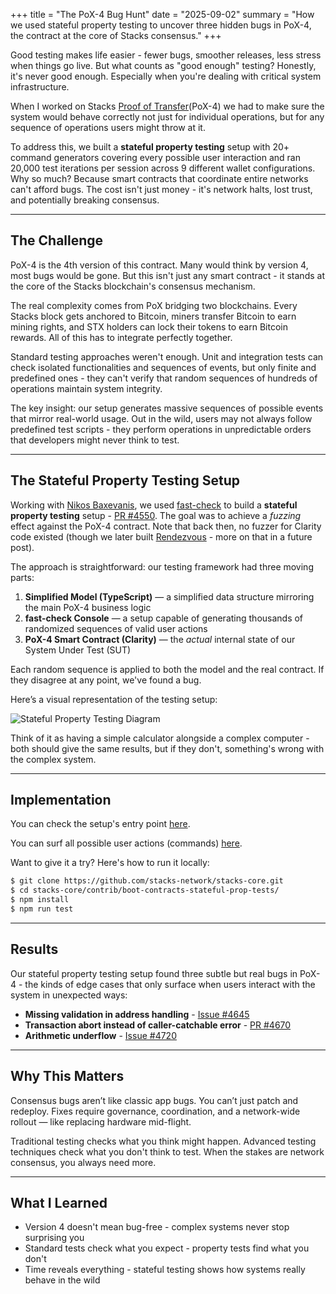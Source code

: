 +++
title = "The PoX-4 Bug Hunt"
date = "2025-09-02"
summary = "How we used stateful property testing to uncover three hidden bugs in PoX-4, the contract at the core of Stacks consensus."
+++

Good testing makes life easier - fewer bugs, smoother releases, less stress when things go live. But what counts as "good enough" testing? Honestly, it's never good enough. Especially when you're dealing with critical system infrastructure.

When I worked on Stacks [Proof of Transfer](https://docs.stacks.co/concepts/stacks-101/proof-of-transfer)(PoX-4) we had to make sure the system would behave correctly not just for individual operations, but for any sequence of operations users might throw at it.

To address this, we built a **stateful property testing** setup with 20+ command generators covering every possible user interaction and ran 20,000 test iterations per session across 9 different wallet configurations. Why so much? Because smart contracts that coordinate entire networks can't afford bugs. The cost isn't just money - it's network halts, lost trust, and potentially breaking consensus.

---

## The Challenge

PoX-4 is the 4th version of this contract. Many would think by version 4, most bugs would be gone. But this isn't just any smart contract - it stands at the core of the Stacks blockchain's consensus mechanism.

The real complexity comes from PoX bridging two blockchains. Every Stacks block gets anchored to Bitcoin, miners transfer Bitcoin to earn mining rights, and STX holders can lock their tokens to earn Bitcoin rewards. All of this has to integrate perfectly together.

Standard testing approaches weren't enough. Unit and integration tests can check isolated functionalities and sequences of events, but only finite and predefined ones - they can't verify that random sequences of hundreds of operations maintain system integrity.

The key insight: our setup generates massive sequences of possible events that mirror real-world usage. Out in the wild, users may not always follow predefined test scripts - they perform operations in unpredictable orders that developers might never think to test.

---

## The Stateful Property Testing Setup

Working with [Nikos Baxevanis](https://nikosbaxevanis.com), we used [fast-check](https://github.com/dubzzz/fast-check) to build a **stateful property testing** setup - [PR #4550](https://github.com/stacks-network/stacks-core/pull/4550). The goal was to achieve a _fuzzing_ effect against the PoX-4 contract. Note that back then, no fuzzer for Clarity code existed (though we later built [Rendezvous](https://github.com/stacks-network/rendezvous) - more on that in a future post).

The approach is straightforward: our testing framework had three moving parts:

1. **Simplified Model (TypeScript)** — a simplified data structure mirroring the main PoX-4 business logic
2. **fast-check Console** — a setup capable of generating thousands of randomized sequences of valid user actions
3. **PoX-4 Smart Contract (Clarity)** — the _actual_ internal state of our System Under Test (SUT)

Each random sequence is applied to both the model and the real contract. If they disagree at any point, we've found a bug.

Here’s a visual representation of the testing setup:

![Stateful Property Testing Diagram](/images/stateful-property-testing-diagram.png)

Think of it as having a simple calculator alongside a complex computer - both should give the same results, but if they don't, something's wrong with the complex system.

---

## Implementation

You can check the setup's entry point [here](https://github.com/stacks-network/stacks-core/blob/master/contrib/boot-contracts-stateful-prop-tests/tests/pox-4/pox-4.stateful-prop.test.ts).

You can surf all possible user actions (commands) [here](https://github.com/stacks-network/stacks-core/tree/fe868ea6a1bf993793f1e09c3d397b5dde49b93d/contrib/boot-contracts-stateful-prop-tests/tests/pox-4).

Want to give it a try? Here's how to run it locally:

```bash
$ git clone https://github.com/stacks-network/stacks-core.git
$ cd stacks-core/contrib/boot-contracts-stateful-prop-tests/
$ npm install
$ npm run test
```

---

## Results

Our stateful property testing setup found three subtle but real bugs in PoX-4 - the kinds of edge cases that only surface when users interact with the system in unexpected ways:

- **Missing validation in address handling** - [Issue #4645](https://github.com/stacks-network/stacks-core/issues/4645)
- **Transaction abort instead of caller-catchable error** - [PR #4670](https://github.com/stacks-network/stacks-core/pull/4670)
- **Arithmetic underflow** - [Issue #4720](https://github.com/stacks-network/stacks-core/issues/4720)

---

## Why This Matters

Consensus bugs aren’t like classic app bugs. You can’t just patch and redeploy. Fixes require governance, coordination, and a network-wide rollout — like replacing hardware mid-flight.

Traditional testing checks what you think might happen. Advanced testing techniques check what you don't think to test. When the stakes are network consensus, you always need more.

---

## What I Learned

- Version 4 doesn't mean bug-free - complex systems never stop surprising you
- Standard tests check what you expect - property tests find what you don't
- Time reveals everything - stateful testing shows how systems really behave in the wild
